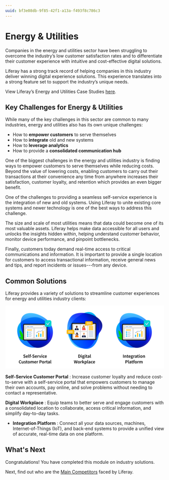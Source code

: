 ```yaml
---
uuid: bf3e08db-9f85-42f1-a13a-f493f8c786c3
---
```


# Energy & Utilities

Companies in the energy and utilities sector have been struggling to overcome the industry’s low customer satisfaction rates and to differentiate their customer experience with intuitive and cost-effective digital solutions.

Liferay has a strong track record of helping companies in this industry deliver winning digital experience solutions. This experience translates into a strong feature set to support the industry’s unique needs.

View Liferay’s Energy and Utilities Case Studies [here](https://www.liferay.com/resources/case-studies?industries=energy-utilities).

## Key Challenges for Energy & Utilities

While many of the key challenges in this sector are common to many industries, energy and utilities also has its own unique challenges:

* How to **empower customers** to serve themselves
* How to **integrate** old and new systems
* How to **leverage analytics**
* How to provide a **consolidated communication hub**

One of the biggest challenges in the energy and utilities industry is finding ways to empower customers to serve themselves while reducing costs. Beyond the value of lowering costs, enabling customers to carry out their transactions at their convenience any time from anywhere increases their satisfaction, customer loyalty, and retention which provides an even bigger benefit.

One of the challenges to providing a seamless self-service experience is the integration of new and old systems. Using Liferay to unite existing core systems and newer technology is one of the best ways to address this challenge.

The size and scale of most utilities means that data could become one of its most valuable assets. Liferay helps make data accessible for all users and unlocks the insights hidden within, helping understand customer behavior, monitor device performance, and pinpoint bottlenecks.

Finally, customers today demand real-time access to critical communications and information. It is important to provide a single location for customers to access transactional information, receive general news and tips, and report incidents or issues---from any device.

## Common Solutions

Liferay provides a variety of solutions to streamline customer experiences for energy and utilities industry clients:

![Self-service customer portals, digital workplace, and integration platform solutions work best for Energy and Utility industry clients.](./energy-and-utilities/images/01.png)

**Self-Service Customer Portal** : Increase customer loyalty and reduce cost-to-serve with a self-service portal that empowers customers to manage their own accounts, pay online, and solve problems without needing to contact a representative.

**Digital Workplace** : Equip teams to better serve and engage customers with a consolidated location to collaborate, access critical information, and simplify day-to-day tasks.

* **Integration Platform** : Connect all your data sources, machines, Internet-of-Things (IoT), and back-end systems to provide a unified view of accurate, real-time data on one platform.

## What's Next

Congratulations! You have completed this module on industry solutions. 

Next, find out who are the [Main Competitors](../main-competitors-faced-by-liferay.md) faced by Liferay.

